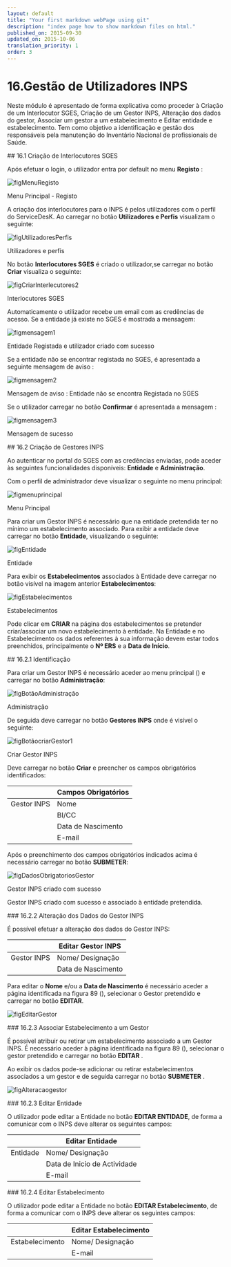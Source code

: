 ```yaml
---
layout: default
title: "Your first markdown webPage using git"
description: "index page how to show markdown files on html."
published_on: 2015-09-30
updated_on: 2015-10-06
translation_priority: 1
order: 3
---
```


<p id="GestãodeUtilizadores"></p>

# 16.Gestão de Utilizadores INPS

Neste módulo é apresentado de forma explicativa como proceder à Criação de um Interlocutor SGES, Criação de um Gestor INPS, Alteração dos dados do gestor, Associar um gestor a um estabelecimento e Editar entidade e estabelecimento.
Tem como objetivo a identificação e gestão dos responsáveis pela manutenção do Inventário Nacional de profissionais de Saúde.

<p id="CriarInterlecutores"></p>
## 16.1 Criação de Interlocutores SGES 

Após efetuar o login, o utilizador entra por default no menu **Registo** :

![figMenuRegisto](img/pages/cap16/16_0_7.JPG)

<p class="caption" id="figMenuRegisto"> Menu Principal - Registo </p>

A criação dos interlocutores para o INPS é pelos utilizadores com o perfil do ServiceDesK. Ao carregar no botão **Utilizadores e Perfis** visualizam o seguinte: 

![figUtilizadoresPerfis](img/pages/cap16/16_0_8.JPG)

<p class="caption" id="figUtilizadoresPerfis"> Utilizadores e perfis </p>

No botão **Interlocutores SGES** é criado o utilizador,se  carregar no botão **Criar**  visualiza o seguinte:
 
 ![figCriarInterlecutores2](img/pages/cap16/16_1_2.JPG)
 
 <p class="caption" id="figCriarInterlecutores2"> Interlocutores SGES </p>
 
 Automaticamente o utilizador recebe um email com as credências de acesso. Se a entidade já existe no SGES é mostrada a mensagem:
 
  ![figmensagem1](img/pages/cap16/16_1_4.JPG)
  
  <p class="caption" id="figmensagem1"> Entidade Registada e utilizador criado com sucesso </p>
  
  Se a entidade não se encontrar registada no SGES, é apresentada a seguinte mensagem de aviso : 
   
  ![figmensagem2](img/pages/cap16/16_1_5.JPG)
   
  <p class="caption" id="figmensagem2"> Mensagem de aviso : Entidade não se encontra Registada no SGES </p>
   
  Se o utilizador carregar no botão **Confirmar** é apresentada a mensagem :
 
  ![figmensagem3](img/pages/cap16/16_1_6.JPG) 
   
  <p class="caption" id="figmensagem3"> Mensagem de sucesso </p>
  
<p id="CriarGestor"></p>
## 16.2 Criação de Gestores INPS

Ao autenticar no portal do SGES com as credências enviadas, pode aceder às seguintes funcionalidades disponíveis: **Entidade** e **Administração**. 

Com o perfil de administrador deve visualizar o seguinte no menu principal: 

![figmenuprincipal](img/pages/cap16/16_0_1.jpg)
 
<p class="caption" id="figmenuprincipal"> Menu Principal </p>

Para criar um Gestor INPS é necessário que na entidade pretendida ter no mínimo um estabelecimento associado.  Para exibir a entidade deve carregar no botão **Entidade**, visualizando o seguinte:

![figEntidade](img/pages/cap16/16_0_9.JPG)
 
<p class="caption" id="figEntidade"> Entidade </p>

Para exibir os **Estabelecimentos** associados à Entidade deve carregar no botão visível na imagem anterior **Estabelecimentos**: 

![figEstabelecimentos](img/pages/cap16/16_0_10.JPG)
 
<p class="caption" id="figEstabelecimentos"> Estabelecimentos </p>

Pode clicar em **CRIAR** na página dos estabelecimentos se pretender criar/associar um novo estabelecimento à entidade.
Na Entidade e no Estabelecimento os dados referentes à sua informação devem estar todos preenchidos, principalmente o **Nº ERS** e a **Data de Início**. 

<p id="IdentificacaoGestor"></p>
## 16.2.1 Identificação
 
 Para criar um Gestor INPS é necessário aceder ao menu principal ([](#figmenuprincipal)) e carregar no botão **Administração**:
 
 ![figBotãoAdministração](img/pages/cap16/16_0_12.JPG)
 
<p class="caption" id="figBotãoAdministração"> Administração </p>

De seguida deve carregar no botão **Gestores INPS** onde é visível o seguinte: 

![figBotãocriarGestor1](img/pages/cap16/16_0_13.JPG)

<p class="caption" id="figBotãocriarGestor1">Criar Gestor INPS</p>

Deve carregar no botão **Criar** e preencher os campos obrigatórios identificados:

|                  |Campos Obrigatórios                  | 
|------------------|-------------------------------------|
| Gestor INPS      | Nome                                |
|                  | BI/CC                               |
|                  | Data de Nascimento                  |
|                  | E-mail                              |     

Após o preenchimento dos campos obrigatórios indicados acima é necessário carregar no botão **SUBMETER**:

![figDadosObrigatoriosGestor](img/pages/cap16/16_0_14.JPG)

<p class="caption" id="figDadosObrigatoriosGestor"> Gestor INPS criado com sucesso </p>

Gestor INPS criado com sucesso e associado à entidade pretendida.

<p id="AlterarGestor"></p>
### 16.2.2 Alteração dos Dados do Gestor INPS

É possível efetuar a alteração dos dados do Gestor INPS:

|                  |Editar Gestor INPS                   | 
|------------------|-------------------------------------|
| Gestor INPS      | Nome/ Designação                    |
|                  | Data de Nascimento                  |

Para editar o **Nome** e/ou a **Data de Nascimento** é necessário aceder a página identificada na figura 89 ([](#figEstabelecimentos)), selecionar o Gestor pretendido e carregar no botão **EDITAR**.

![figEditarGestor](img/pages/cap16/16_0_15.JPG)

<p id="AssociarGestor"></p>
### 16.2.3 Associar Estabelecimento a um Gestor 

É possível atribuir ou retirar um estabelecimento associado a um Gestor INPS. É necessário aceder à página identificada na figura 89 ([](#figEstabelecimentos)), selecionar o gestor pretendido e carregar no botão **EDITAR** .

Ao exibir os dados pode-se adicionar ou retirar estabelecimentos associados a um gestor e de seguida carregar no botão **SUBMETER** .

![figAlteracaogestor](img/pages/cap16/16_0_16.JPG)


<p id="EditarEntidadeINPS"></p>
### 16.2.3 Editar Entidade 

O utilizador pode editar a Entidade no botão **EDITAR ENTIDADE**, de forma a comunicar com o INPS deve alterar os seguintes campos: 

|                  |Editar Entidade                      | 
|------------------|-------------------------------------|
| Entidade         | Nome/ Designação                    |
|                  | Data de Inicio de Actividade        |
|                  | E-mail                              |


<p id="EditarEstabelecimentoINPS"></p>
### 16.2.4 Editar Estabelecimento 

O utilizador pode editar a Entidade no botão **EDITAR Estabelecimento**, de forma a comunicar com o INPS deve alterar os seguintes campos:

|                  |Editar Estabelecimento               | 
|------------------|-------------------------------------|
| Estabelecimento  | Nome/ Designação                    |
|                  | E-mail                              |













